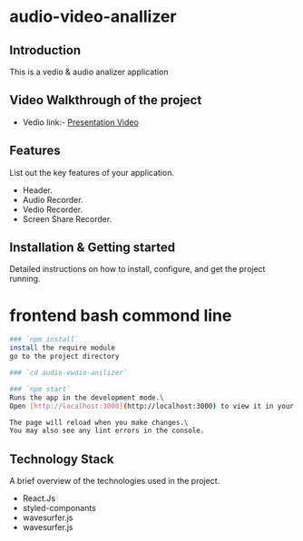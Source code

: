 # audio-video-anallizer
## Introduction
This is a vedio & audio analizer application

## Video Walkthrough of the project
- Vedio link:- [Presentation Video](https://drive.google.com/file/d/1XUcrvW0CVD1Iar5HkNpWnO_fHrZFlLiW/view?usp=sharing)

## Features
List out the key features of your application.
- Header.
- Audio Recorder.
- Vedio Recorder.
- Screen Share Recorder.

## Installation & Getting started
Detailed instructions on how to install, configure, and get the project running.
# frontend bash commond line
```bash
### `npm install`
install the require module
go to the project directory

### `cd audio-vwdio-anilizer`

### `npm start`
Runs the app in the development mode.\
Open [http://localhost:3000](http://localhost:3000) to view it in your browser.

The page will reload when you make changes.\
You may also see any lint errors in the console.
```
## Technology Stack
A brief overview of the technologies used in the project.
- React.Js
- styled-componants
- wavesurfer.js
- wavesurfer.js
